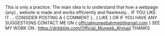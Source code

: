 This is only a practice.
The main idea is to understand that how a webpage (any) , website is made and works efficiently and flawlessly...
IF YOU LIKE IT ... CONSIDER POSTING A { COMMENT } , { LIKE } 
OR IF YOU HAVE ANY SUGGESTIONS CONTACT ME ON { officialmuneebahmed@gmail.com }
SEE MY WORK ON : https://dribbble.com/Official_Muneeb_Ahmad
THANKS
